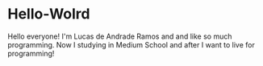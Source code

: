 # Hello-Wolrd
Hello everyone! I'm Lucas de Andrade Ramos and and like so much programming. Now I studying in Medium School and after I want to live for programming!
